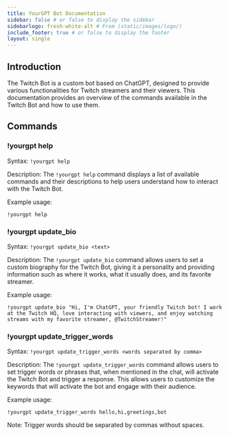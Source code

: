 ```yaml
---
title: YourGPT Bot Documentation
sidebar: false # or false to display the sidebar
sidebarlogo: fresh-white-alt # From (static/images/logo/)
include_footer: true # or false to display the footer
layout: single
---
```

## Introduction
The Twitch Bot is a custom bot based on ChatGPT, designed to provide various functionalities for Twitch streamers and their viewers. This documentation provides an overview of the commands available in the Twitch Bot and how to use them.

## Commands

### !yourgpt help
Syntax: `!yourgpt help`

Description: The `!yourgpt help` command displays a list of available commands and their descriptions to help users understand how to interact with the Twitch Bot.

Example usage:
```
!yourgpt help
```


### !yourgpt update_bio <text>
Syntax: `!yourgpt update_bio <text>`

Description: The `!yourgpt update_bio` command allows users to set a custom biography for the Twitch Bot, giving it a personality and providing information such as where it works, what it usually does, and its favorite streamer.

Example usage:
```
!yourgpt update_bio "Hi, I'm ChatGPT, your friendly Twitch bot! I work at the Twitch HQ, love interacting with viewers, and enjoy watching streams with my favorite streamer, @TwitchStreamer!"
```


### !yourgpt update_trigger_words <words separated by comma>
Syntax: `!yourgpt update_trigger_words <words separated by comma>`

Description: The `!yourgpt update_trigger_words` command allows users to set trigger words or phrases that, when mentioned in the chat, will activate the Twitch Bot and trigger a response. This allows users to customize the keywords that will activate the bot and engage with their audience.

Example usage:
```
!yourgpt update_trigger_words hello,hi,greetings,bot
```


Note: Trigger words should be separated by commas without spaces.
